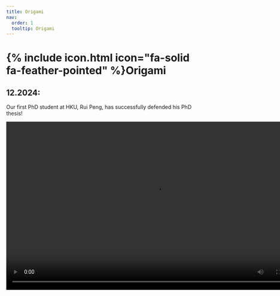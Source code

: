 ```yaml
---
title: Origami
nav:
  order: 1
  tooltip: Origami
---
```


# {% include icon.html icon="fa-solid fa-feather-pointed" %}Origami

## 12.2024:
Our first PhD student at HKU, Rui Peng, has successfully defended his PhD thesis!

<video src="images/0_1-manual_manipulation.mp4" controls="controls" width="800" height="450"></video>
